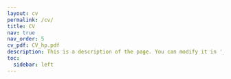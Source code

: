 ```yaml
---
layout: cv
permalink: /cv/
title: CV
nav: true
nav_order: 5
cv_pdf: CV_hp.pdf
description: This is a description of the page. You can modify it in '_pages/cv.md'. You can also change or remove the top pdf download button.
toc:
  sidebar: left
---
```

